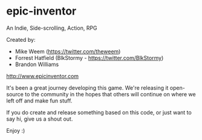 epic-inventor
=============

An Indie, Side-scrolling, Action, RPG

Created by:

- Mike Weem (https://twitter.com/theweem)
- Forrest Hatfield (BlkStormy - https://twitter.com/BlkStormy)
- Brandon Williams

http://www.epicinventor.com

It's been a great journey developing this game.  We're releasing it open-source
to the community in the hopes that others will continue on where we left off
and make fun stuff.

If you do create and release something based on this code, or just want to
say hi, give us a shout out.

Enjoy :)